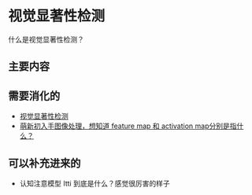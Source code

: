 
# 视觉显著性检测


什么是视觉显著性检测？

## 主要内容









## 需要消化的

- [视觉显著性检测](https://blog.csdn.net/u012507022/article/details/52863461)
- [萌新初入手图像处理，想知道 feature map 和 activation map分别是指什么？](https://www.zhihu.com/question/36514939)

## 可以补充进来的


- 认知注意模型 Itti 到底是什么？感觉很厉害的样子
